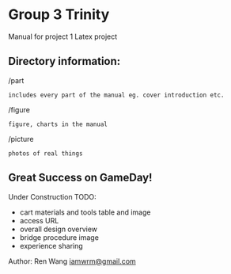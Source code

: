 # Group 3 Trinity

Manual for project 1 
Latex project


## Directory information:
/part 

    includes every part of the manual eg. cover introduction etc.

/figure 

    figure, charts in the manual 

/picture 

    photos of real things

## Great Success on GameDay! 
Under Construction
TODO:
- cart materials and tools table and image
- access URL
- overall design overview
- bridge procedure image
- experience sharing 

Author: Ren Wang iamwrm@gmail.com